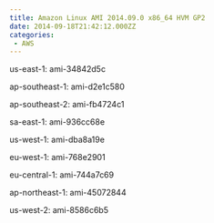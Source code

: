 ```yaml
---
title: Amazon Linux AMI 2014.09.0 x86_64 HVM GP2
date: 2014-09-18T21:42:12.000ZZ
categories:
 - AWS
---
```


us-east-1: ami-34842d5c

ap-southeast-1: ami-d2e1c580

ap-southeast-2: ami-fb4724c1

sa-east-1: ami-936cc68e

us-west-1: ami-dba8a19e

eu-west-1: ami-768e2901

eu-central-1: ami-744a7c69

ap-northeast-1: ami-45072844

us-west-2: ami-8586c6b5

